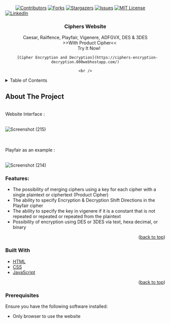 <!-- PROJECT SHIELDS -->
&nbsp; &nbsp; &nbsp; &nbsp;
[![Contributors][contributors-shield]][contributors-url]
[![Forks][forks-shield]][forks-url]
[![Stargazers][stars-shield]][stars-url]
[![Issues][issues-shield]][issues-url]
[![MIT License][license-shield]][license-url]
[![LinkedIn][linkedin-shield]][linkedin-url]



<!-- PROJECT LOGO -->
<div align="center">
  <h3 align="center">Ciphers Website</h3>

  <p align="center">
    Caesar, Railfence, Playfair, Vigenere, ADFGVX, DES & 3DES 
    <br/>
    &nbsp; &nbsp; &nbsp; &nbsp;>>With Product Cipher<<<br/>
    &nbsp; &nbsp; &nbsp; Try It Now! 
      
      [Cipher Encryption and Decryption](https://ciphers-encryption-decryption.000webhostapp.com/)
      
    <br />
  </p>
</div>



<!-- TABLE OF CONTENTS -->
<details>
  <summary>Table of Contents</summary>
  <ol>
    <li>
      <a href="#about-the-project">About The Project</a>
      <ul>
        <li><a href="#built-with">Built With</a></li>
      </ul>
    </li>
    <li>
      <a href="#getting-started">Getting Started</a>
      <ul>
        <li><a href="#prerequisites">Prerequisites</a></li>
      </ul>
    </li>
  </ol>
</details>



<!-- ABOUT THE PROJECT -->

## About The Project
</br>
Website Interface :
</br></br>

![Screenshot (215)](https://github.com/Arsany-Osama/Ciphers-Website/assets/160052013/c4397152-1bce-44e8-bab9-80b37f55835a)


</br></br>
Playfair as an example :
</br></br>

![Screenshot (214)](https://github.com/Arsany-Osama/Ciphers-Website/assets/160052013/372bb7ca-48fd-47e6-bd95-728a100d3cc4)




### Features:
- The possibility of merging ciphers using a key for each cipher with a single plaintext or ciphertext (Product Cipher)
- The ability to specify Encryption & Decryption Shift Directions in the Playfair cipher
- The ability to specify the key in vigenere if it is a constant that is not repeated or repeated or repeated from the plaintext
- Possibility of encryption using DES or 3DES via text, hexa decimal, or binary
<p align="right">(<a href="#readme-top">back to top</a>)</p>



### Built With

* [HTML](https://developer.mozilla.org/en-US/docs/Web/HTML)
* [CSS](https://developer.mozilla.org/en-US/docs/Web/CSS)
* [JavaScript](https://developer.mozilla.org/en-US/docs/Web/JavaScript)


<p align="right">(<a href="#readme-top">back to top</a>)</p>

### Prerequisites

Ensure you have the following software installed:
* Only browser to use the website

  [contributors-shield]: https://img.shields.io/github/contributors/Arsany-Osama/Ciphers-Website.svg?style=for-the-badge
[contributors-url]: https://github.com/Arsany-Osama/Ciphers-Website/graphs/contributors
[forks-shield]: https://img.shields.io/github/forks/Arsany-Osama/Ciphers-Website.svg?style=for-the-badge
[forks-url]: https://github.com/Arsany-Osama/Ciphers-Website/network/members
[stars-shield]: https://img.shields.io/github/stars/Arsany-Osama/Ciphers-Website.svg?style=for-the-badge
[stars-url]: https://github.com/Arsany-Osama/Ciphers-Website/stargazers
[issues-shield]: https://img.shields.io/github/issues/Arsany-Osama/Ciphers-Website.svg?style=for-the-badge
[issues-url]: https://github.com/Arsany-Osama/Ciphers-Website/issues
[license-shield]: https://img.shields.io/github/license/Arsany-Osama/Ciphers-Website.svg?style=for-the-badge
[license-url]: https://github.com/Arsany-Osama/Ciphers-Website/blob/master/LICENSE.txt
[linkedin-shield]: https://img.shields.io/badge/-LinkedIn-black.svg?style=for-the-badge&logo=linkedin&colorB=555
[linkedin-url]: https://linkedin.com/in/arsany-osama-446942264
